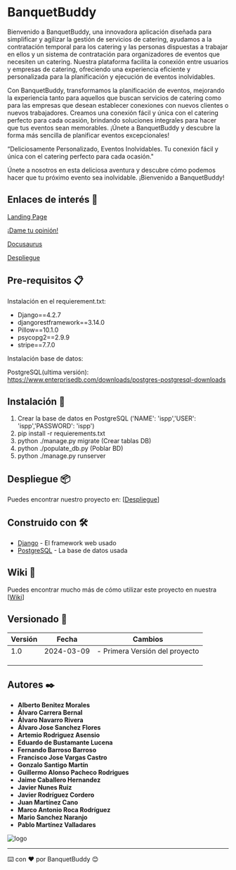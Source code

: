 # BanquetBuddy

Bienvenido a BanquetBuddy, una innovadora aplicación diseñada para simplificar y agilizar la gestión de servicios de catering, ayudamos a la contratación temporal para los catering y las personas dispuestas a trabajar en ellos y un sistema de contratación para organizadores de eventos que necesiten un catering. Nuestra plataforma facilita la conexión entre usuarios y empresas de catering, ofreciendo una experiencia eficiente y personalizada para la planificación y ejecución de eventos inolvidables.

Con BanquetBuddy, transformamos la planificación de eventos, mejorando la experiencia tanto para aquellos que buscan servicios de catering como para las empresas que desean establecer conexiones con nuevos clientes o nuevos trabajadores. Creamos una conexión fácil y única con el catering perfecto para cada ocasión, brindando soluciones integrales para hacer que tus eventos sean memorables. ¡Únete a BanquetBuddy y descubre la forma más sencilla de planificar eventos excepcionales!

“Deliciosamente Personalizado, Eventos Inolvidables. Tu conexión fácil y única con el catering perfecto para cada ocasión."

Únete a nosotros en esta deliciosa aventura y descubre cómo podemos hacer que tu próximo evento sea inolvidable. ¡Bienvenido a BanquetBuddy!

## Enlaces de interés 🔗

[Landing Page](https://ispp-grupo-8.github.io/banquetbuddy.landing-page/)

[¡Dame tu opinión!](https://docs.google.com/forms/d/e/1FAIpQLSfMTBCnbfQ6rzbyg9BjClGEgxGa4RmDEFyk_vA2AcKwnMnp0w/viewform)

[Docusaurus](https://docusaurus-banquet-buddy.vercel.app/)

[Despliegue](https://banquetbuddys3.pythonanywhere.com/)


## Pre-requisitos 📋

Instalación en el requierement.txt:
  
  - Django==4.2.7
  - djangorestframework==3.14.0
  - Pillow==10.1.0
  - psycopg2==2.9.9
  - stripe==7.7.0

Instalación base de datos:

PostgreSQL(ultima versión):
https://www.enterprisedb.com/downloads/postgres-postgresql-downloads

## Instalación 🔧

1) Crear la base de datos en PostgreSQL ('NAME': 'ispp','USER': 'ispp','PASSWORD': 'ispp')
2) pip install -r requierements.txt 
3) python ./manage.py migrate (Crear tablas DB)
4) python ./populate_db.py (Poblar BD)
5) python ./manage.py runserver


## Despliegue 📦

Puedes encontrar nuestro proyecto en: [[Despliegue](https://banquetbuddy.pythonanywhere.com/)]
## Construido con 🛠️

* [Django](https://docs.djangoproject.com/en/5.0/) - El framework web usado
* [PostgreSQL](https://www.postgresql.org/docs/) - La base de datos usada

## Wiki 📖

Puedes encontrar mucho más de cómo utilizar este proyecto en nuestra [[Wiki](https://github.com/ISPP-GRUPO-8/BANQUETBUDDY/wiki)]

## Versionado 📌

| Versión | Fecha       | Cambios                                             |
|---------|-------------|-----------------------------------------------------|
| 1.0     | 2024-03-09  | - Primera Versión del proyecto                      |
|         |             |                                                     |
|         |             |                                                     |
|         |             |                                                     |


## Autores ✒️

* **Alberto Benitez Morales**
* **Álvaro Carrera Bernal**
* **Álvaro Navarro Rivera**
* **Álvaro Jose Sanchez Flores**
* **Artemio Rodriguez Asensio**
* **Eduardo de Bustamante Lucena**
* **Fernando Barroso Barroso**
* **Francisco Jose Vargas Castro**
* **Gonzalo Santigo Martín**
* **Guillermo Alonso Pacheco Rodrigues**
* **Jaime Caballero Hernandez**
* **Javier Nunes Ruiz**
* **Javier Rodríguez Cordero**
* **Juan Martínez Cano**
* **Marco Antonio Roca Rodríguez**
* **Mario Sanchez Naranjo**
* **Pablo Martínez Valladares**






![logo](https://github.com/ISPP-GRUPO-8/BANQUETBUDDY/assets/73229534/7594bf42-439e-41f1-8b8b-b99aa3795703)


---
⌨️ con ❤️ por BanquetBuddy 😊
